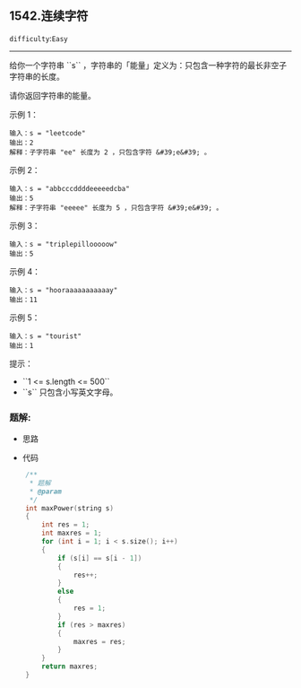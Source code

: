 ## 1542.连续字符
``difficulty``:``Easy``  
<hr>
给你一个字符串 ``s`` ，字符串的「能量」定义为：只包含一种字符的最长非空子字符串的长度。

请你返回字符串的能量。

 

示例 1：

```
输入：s = "leetcode"
输出：2
解释：子字符串 "ee" 长度为 2 ，只包含字符 &#39;e&#39; 。

```

示例 2：

```
输入：s = "abbcccddddeeeeedcba"
输出：5
解释：子字符串 "eeeee" 长度为 5 ，只包含字符 &#39;e&#39; 。

```

示例 3：

```
输入：s = "triplepillooooow"
输出：5

```

示例 4：

```
输入：s = "hooraaaaaaaaaaay"
输出：11

```

示例 5：

```
输入：s = "tourist"
输出：1

```

 

提示：

<ul>
	<li>``1 <= s.length <= 500``</li>
	<li>``s`` 只包含小写英文字母。</li>
</ul>

### 题解:  
* 思路  

* 代码  
```c++
    /**
     * 题解
     * @param
     */
    int maxPower(string s)
    {
        int res = 1;
        int maxres = 1;
        for (int i = 1; i < s.size(); i++)
        {
            if (s[i] == s[i - 1])
            {
                res++;
            }
            else
            {
                res = 1;
            }
            if (res > maxres)
            {
                maxres = res;
            }
        }
        return maxres;
    }
```
